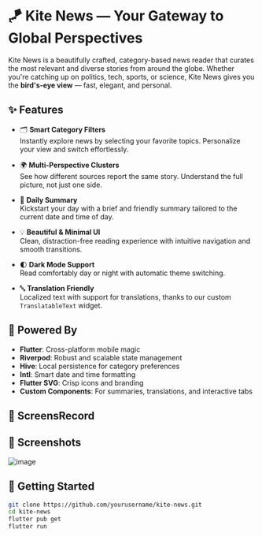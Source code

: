 # 🪁 Kite News — Your Gateway to Global Perspectives

Kite News is a beautifully crafted, category-based news reader that curates the most relevant and diverse stories from around the globe. Whether you're catching up on politics, tech, sports, or science, Kite News gives you the **bird's-eye view** — fast, elegant, and personal.

## ✨ Features

- 🗂️ **Smart Category Filters**  
  Instantly explore news by selecting your favorite topics. Personalize your view and switch effortlessly.

- 🌍 **Multi-Perspective Clusters**  
  See how different sources report the same story. Understand the full picture, not just one side.

- 📆 **Daily Summary**  
  Kickstart your day with a brief and friendly summary tailored to the current date and time of day.

- 💡 **Beautiful & Minimal UI**  
  Clean, distraction-free reading experience with intuitive navigation and smooth transitions.

- 🌓 **Dark Mode Support**  
  Read comfortably day or night with automatic theme switching.

- 🔤 **Translation Friendly**  
  Localized text with support for translations, thanks to our custom `TranslatableText` widget.

## 🧠 Powered By

- **Flutter**: Cross-platform mobile magic  
- **Riverpod**: Robust and scalable state management  
- **Hive**: Local persistence for category preferences  
- **Intl**: Smart date and time formatting  
- **Flutter SVG**: Crisp icons and branding  
- **Custom Components**: For summaries, translations, and interactive tabs
  
## 🎥 ScreensRecord

  

## 📸 Screenshots

![image](https://github.com/user-attachments/assets/89e3db7f-0198-415d-9a58-8675bd04283f)


## 🚀 Getting Started

```bash
git clone https://github.com/yourusername/kite-news.git
cd kite-news
flutter pub get
flutter run
